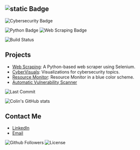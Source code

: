 ## ![static Badge](https://img.shields.io/badge/Colin-blue) 

![Cybersecurity Badge](https://img.shields.io/badge/Cybersecurity-Tools-brightwhite.svg?logo=security)

![Python Badge](https://img.shields.io/badge/Python-3.9-blue.svg?logo=python)
![Web Scraping Badge](https://img.shields.io/badge/Web%20Scraping-Selenium-green.svg?logo=selenium)

![Build Status](https://img.shields.io/badge/Build-Passing-brightgreen)
## Projects
- [Web Scraping](https://github.com/ColinDragon/web-scraper): A Python-based web scraper using Selenium.
- [CyberVisuals](https://github.com/ColinDragon/CyberVisuals): Visualizations for cybersecurity topics.
- [Resource Monitor](https://github.com/ColinDragon/AquaResourceMonitor): Resource Monitor in a blue color scheme.
- [Automatic Vulnerability Scanner](https://img.shields.io/badge/AUTOMATIC%20VULNERABILITY%20SCANNER-In%20Progress-blue?style=for-the-badge&logo=security&logoColor=white)


![Last Commit](https://img.shields.io/badge/Last%20Commit-2025--04--18-blue?logo=git&logoColor=brightwhite&style=for-the-badge)

![Colin's GitHub stats](https://github-readme-stats.vercel.app/api?username=ColinDragon&show_icons=true&hide_title=true)

## Contact Me
- [LinkedIn](https://www.linkedin.com/in/colinmckay638/)
- [Email](colinmcka03@gmail.com)

![Github Followers](https://img.shields.io/github/followers/colinDragon?labelColor=darkgrey&color=blue)
![License](https://img.shields.io/badge/License-MIT-yellowgreen)
